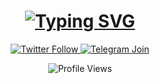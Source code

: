 <h1 align="center">
  <a href="#">
    <img src="https://readme-typing-svg.herokuapp.com?font=Fira+Code&size=25&duration=3000&pause=1000&color=00FF00&center=true&width=435&lines=Welcome+to+GGG3YA+Github" alt="Typing SVG">
  </a>
</h1>

<p align="center">
  <a href="https://twitter.com/0x000123">
    <img src="https://img.shields.io/badge/Follow-%400x000123-1DA1F2?style=for-the-badge&logo=twitter&logoColor=white" alt="Twitter Follow">
  </a>
  <a href="https://t.me/alphasearcher">
    <img src="https://img.shields.io/badge/Join-%40ALPHA-0088CC?style=for-the-badge&logo=telegram&logoColor=white" alt="Telegram Join">
  </a>
</p>

<p align="center">
  <img
src="https://komarev.com/ghpvc/?username=GGG3YA&color=green&style=flat-square"
alt="Profile Views">
</p>
